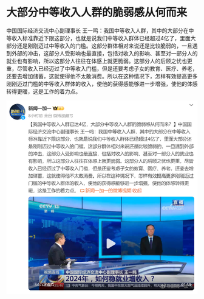 # 大部分中等收入人群的脆弱感从何而来

中国国际经济交流中心副理事长
王一鸣：我国中等收入人群，其中的大部分在中等收入标准靠近下限这部分，也就是说我们中等收入群体已经超过4亿了，里面大部分还是刚刚迈过中等收入的门槛。这部分群体相对来说还是比较脆弱的，一旦遇到外部的冲击，这部分人受影响也最直接，包括对收入的影响、甚至对一部分人的就业也有影响，所以这部分人往往在体感上就更脆弱。这部分人的后顾之忧也更重，尽管收入已经迈过了中等收入门槛，但是还要考虑子女的教育、医疗、养老，还要去增加储蓄，这就使得他不太敢消费。所以在这种情况下，怎样有效提高更多刚刚迈过门槛的中等收入群体的收入，使他的获得感能够进一步增强，使他的体感转得更暖，这是工作的着力点。

![6f80519367a3106cc2a7c84e00a93001.jpg](https://raw.githubusercontent.com/qqhsx/qqnews_image/main/2024/01/04/大部分中等收入人群的脆弱感从何而来/6f80519367a3106cc2a7c84e00a93001.jpg)

